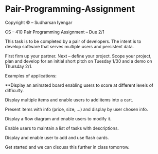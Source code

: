 # Pair-Programming-Assignment

Copyright © – Sudharsan Iyengar

 

CS – 410                     Pair Programming Assignment – Due 2/1

 

This task is to be completed by a pair of developers. The intent is to develop software that serves multiple users and persistent data.

 

First firm up your partner. Next – define your project. Scope your project, plan and develop for an initial short pitch on Tuesday 1/30 and a demo on Thursday 2/1.

 

Examples of applications:

 

**Display an animated board enabling users to score at different levels of difficulty.

Display multiple items and enable users to add items into a cart.

Present items with info (price, size, ...) and display by user chosen info.

Display a flow diagram and enable users to modify it.

Enable users to maintain a list of tasks with descriptions.

Display and enable user to add and use flash cards.

 

Get started and we can discuss this further in class tomorrow.
